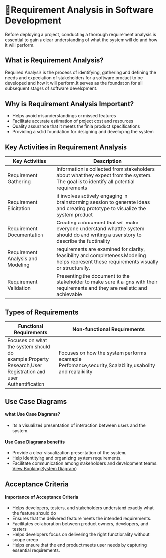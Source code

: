 # 🎯Requirement Analysis in Software Development
Before deploying a project, conducting a thorough requirement analysis is essential to gain a clear understanding of what the system will do and how it will perform.
    
## What is Requirement Analysis?
   
Required Analysis is the process of identifying, gathering and defining the needs and expectation of stakeholders for a software product to be developed and how it will 
perform.It serves as the foundation for all subsequent stages of software development.

## Why is Requirement Analysis Important?
  
-  Helps avoid misunderstandings or missed features
-  Facilitate accurate estimation of project cost and resources
-  Quality assurance that it meets the finla product specifications
-  Providing a solid foundation for designing and developing the system

## Key Activities in Requirement Analysis
| Key Activities| Description|
|---------------|-----------------------|
|Requirement Gathering|Information is collected from stakeholders about what they expect from the system. The goal is to identify all potential requirements|
|Requirement Elicitation|it involves actively engaging in brainstorming session to generate ideas and creating prototype to visualize the system product |
|Requirement Documentation| Creating a document that will make everyone understand whatthe system should do and writing a user story to describe the fuctinality|  
|Requirement Analysis and Modeling|requirements are examined for clarity, feasibility and completeness.Modeling helps represent these requirements visually or structurally.| 
|Requirement Validation|Presenting the document to the stakeholder to make sure it aligns with their requirements and they are realistic and achievable| 

## Types of Requirements
|Functional Requirements|Non-functional Requirements|
|-------------------------|---------------------------------|
|Focuses on what the system should do example:Property Research,User Registration and user Authentification|Focuses on how the system performs examaple Perfomance,security,Scalability,usabolity and realaibility|

## Use Case Diagrams
#### what Use Case Diagrams?         
- Its a visualized presentation of interaction between users and the system.
 #### Use Case Diagrams benefits
- Provide a clear visualization presentation of the system.
- Help identitying and organizing system requirements.
- Facilitate communication among stakeholders and development teams.
  [View Booking System Diagram](https://github.com/umma101/requirement-analysis/blob/9db7a35dbaccd3701cf85519ed3c5b6be7ef91be/alx-booking-uc.drawio.png))
    
## Acceptance Criteria
 #### Importance of Acceptance Criteria
- Helps developers, testers, and stakeholders understand exactly what the feature should do
- Ensures that the delivered feature meets the intended requirements.
- Facilitates collaboration between product owners, developers, and testers
- Helps developers focus on delivering the right functionality without scope creep
- Helps ensure that the end product meets user needs by capturing essential requirements.


 

  
    

